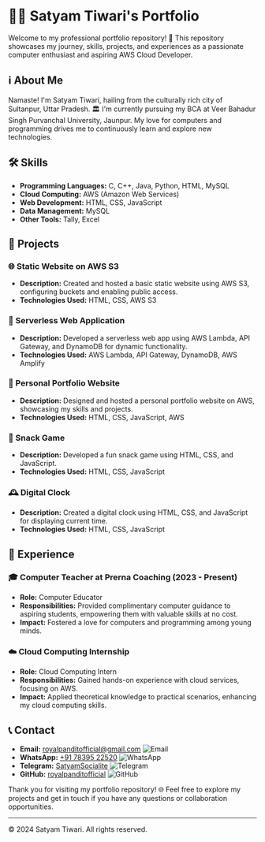 # 👨‍💻 Satyam Tiwari's Portfolio

Welcome to my professional portfolio repository! 🚀 This repository showcases my journey, skills, projects, and experiences as a passionate computer enthusiast and aspiring AWS Cloud Developer.

## ℹ️ About Me

Namaste! I'm Satyam Tiwari, hailing from the culturally rich city of Sultanpur, Uttar Pradesh. 🏛️ I'm currently pursuing my BCA at Veer Bahadur Singh Purvanchal University, Jaunpur. My love for computers and programming drives me to continuously learn and explore new technologies.

## 🛠️ Skills

- **Programming Languages:** C, C++, Java, Python, HTML, MySQL
- **Cloud Computing:** AWS (Amazon Web Services)
- **Web Development:** HTML, CSS, JavaScript
- **Data Management:** MySQL
- **Other Tools:** Tally, Excel

## 📂 Projects

### 🌐 Static Website on AWS S3
- **Description:** Created and hosted a basic static website using AWS S3, configuring buckets and enabling public access.
- **Technologies Used:** HTML, CSS, AWS S3

### 🚀 Serverless Web Application
- **Description:** Developed a serverless web app using AWS Lambda, API Gateway, and DynamoDB for dynamic functionality.
- **Technologies Used:** AWS Lambda, API Gateway, DynamoDB, AWS Amplify

### 📁 Personal Portfolio Website
- **Description:** Designed and hosted a personal portfolio website on AWS, showcasing my skills and projects.
- **Technologies Used:** HTML, CSS, JavaScript, AWS

### 🍟 Snack Game
- **Description:** Developed a fun snack game using HTML, CSS, and JavaScript.
- **Technologies Used:** HTML, CSS, JavaScript

### 🕰️ Digital Clock
- **Description:** Created a digital clock using HTML, CSS, and JavaScript for displaying current time.
- **Technologies Used:** HTML, CSS, JavaScript

## 🌟 Experience

### 🎓 Computer Teacher at Prerna Coaching (2023 - Present)
- **Role:** Computer Educator
- **Responsibilities:** Provided complimentary computer guidance to aspiring students, empowering them with valuable skills at no cost.
- **Impact:** Fostered a love for computers and programming among young minds.

### ☁️ Cloud Computing Internship
- **Role:** Cloud Computing Intern
- **Responsibilities:** Gained hands-on experience with cloud services, focusing on AWS.
- **Impact:** Applied theoretical knowledge to practical scenarios, enhancing my cloud computing skills.

## 📞 Contact

- **Email:** [royalpanditofficial@gmail.com](mailto:royalpanditofficial@gmail.com) ![Email](https://img.shields.io/badge/Email-royalpanditofficial%40gmail.com-blue)
- **WhatsApp:** [+91 78395 22520](https://wa.me/917839522520) ![WhatsApp](https://img.shields.io/badge/WhatsApp-+91%2078395%2022520-green)
- **Telegram:** [SatyamSocialite](https://t.me/SatyamSocialite) ![Telegram](https://img.shields.io/badge/Telegram-SatyamSocialite-blueviolet)
- **GitHub:** [royalpanditofficial](https://github.com/royalpanditofficial) ![GitHub](https://img.shields.io/badge/GitHub-royalpanditofficial-black)

Thank you for visiting my portfolio repository! 🌐 Feel free to explore my projects and get in touch if you have any questions or collaboration opportunities.

---

© 2024 Satyam Tiwari. All rights reserved.
